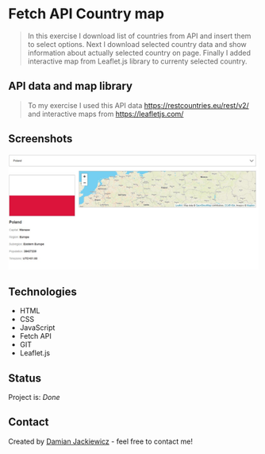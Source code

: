 # Fetch API Country map
> In this exercise I download list of countries from API and insert them to select options. Next I download selected country data and show information about actually selected country on page. Finally I added interactive map from Leaflet.js library to currenty selected country.

## API data and map library
> To my exercise I used this API data https://restcountries.eu/rest/v2/ and interactive maps from https://leafletjs.com/

## Screenshots
![Website](./images/1.JPG)

## Technologies
* HTML
* CSS
* JavaScript
* Fetch API
* GIT
* Leaflet.js

## Status
Project is: *Done*

## Contact
Created by [Damian Jackiewicz](https://www.linkedin.com/in/damian-jackiewicz/) - feel free to contact me!
